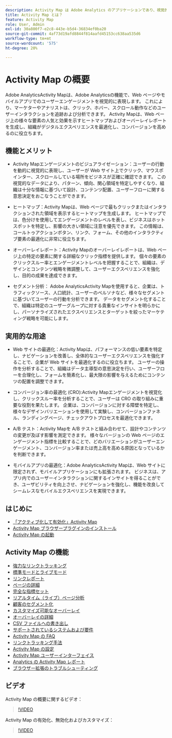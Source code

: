 ```yaml
---
description: Activity Map は Adobe Analytics のアプリケーションであり、視覚的なオーバーレイを使用してリンクアクティビティをランク付けし、Web ページに対するオーディエンスのエンゲージメントを監視するリアルタイム分析のダッシュボードを提供するよう設計されています。
title: Activity Map とは？
feature: Activity Map
role: User, Admin
exl-id: 30a800f7-e2c8-443e-b5d4-36834ef0ba20
source-git-commit: 4af73d19afd8844f814aafd45153cc638aa535d6
workflow-type: tm+mt
source-wordcount: '575'
ht-degree: 20%

---
```


# Activity Map の概要

Adobe AnalyticsActivity Mapは、Adobe Analyticsの機能で、Web ページやモバイルアプリでのユーザーエンゲージメントを視覚的に表現します。 これにより、マーケターやアナリストは、クリック、ホバー、スクロール動作などのユーザーインタラクションを追跡および分析できます。 Activity Mapは、Web ページ上の様々な要素の人気と効果を示すヒートマップおよびオーバーレイレポートを生成し、組織がデジタルエクスペリエンスを最適化し、コンバージョンを高めるのに役立ちます。

## 機能とメリット

* Activity Mapエンゲージメントのビジュアライゼーション：ユーザーの行動を動的に視覚的に表現し、ユーザーが Web サイト上でクリック、マウスポインター、スクロールしている場所をビジネスが正確に確認できます。 この視覚的なデータにより、パターン、傾向、関心領域を特定しやすくなり、組織は十分な情報に基づいて設計、コンテンツ配置、ユーザーフローに関する意思決定をおこなうことができます。

* ヒートマップ：Activity Mapは、Web ページで最もクリックまたはインタラクションされた領域を表示するヒートマップを生成します。 ヒートマップでは、色分けを使用してエンゲージメントのレベルを表し、ビジネスはホットスポットを特定し、影響の大きい領域に注意を優先できます。 この情報は、コールトゥアクションボタン、リンク、フォーム、その他のインタラクティブ要素の最適化に非常に役立ちます。

* オーバーレイレポート：Activity Mapのオーバーレイレポートは、Web ページ上の特定の要素に関する詳細なクリック指標を提供します。 個々の要素のクリックスルー率とエンゲージメントレベルを把握することで、組織は、デザインとコンテンツ戦略を微調整して、ユーザーエクスペリエンスを強化し、目的の成果を達成できます。

* セグメント分析： Adobe AnalyticsActivity Mapを使用すると、企業は、トラフィックソース、人口統計、ユーザーのペルソナなど、様々なセグメントに基づいてユーザーの行動を分析できます。 データをセグメント化することで、組織は特定のユーザーグループに対する貴重なインサイトを明らかにし、パーソナライズされたエクスペリエンスとターゲットを絞ったマーケティング戦略を可能にします。

## 実用的な用途

* Web サイトの最適化：Activity Mapは、パフォーマンスの低い要素を特定し、ナビゲーションを改善し、全体的なユーザーエクスペリエンスを強化することで、企業が Web サイトを最適化するのに役立ちます。 ユーザーの操作を分析することで、組織はデータ主導型の意思決定を行い、ユーザーフローを合理化し、フォームを簡素化し、最大限の影響を与えるためにコンテンツの配置を調整できます。

* コンバージョン率の最適化 (CRO):Activity Mapエンゲージメントを視覚化し、クリックスルー率を分析することで、ユーザーは CRO の取り組みに重要な役割を果たします。 企業は、コンバージョンに対する障壁を特定し、様々なデザインバリエーションを使用して実験し、コンバージョンファネル、ランディングページ、チェックアウトプロセスを最適化できます。

* A/B テスト：Activity Mapを A/B テストと組み合わせて、設計やコンテンツの変更が及ぼす影響を測定できます。 様々なバージョンの Web ページのエンゲージメント指標を比較することで、どのバリエーションがユーザーエンゲージメント、コンバージョン率または売上高を高める原因となっているかを判断できます。

* モバイルアプリの最適化：Adobe AnalyticsActivity Mapは、Web サイトに限定されず、モバイルアプリケーションにも拡張されます。 ビジネスは、アプリ内でのユーザーインタラクションに関するインサイトを得ることができ、ユーザビリティを向上させ、ナビゲーションを強化し、機能を改良してシームレスなモバイルエクスペリエンスを実現できます。

## はじめに

* [「アクティブ化して有効化」Activity Map](activitymap-getting-started/activitymap-enable.md)
* [Activity Map ブラウザープラグインのインストール ](activitymap-getting-started/activitymap-install.md)
* [Activity Map の起動](activitymap-getting-started/activitymap-launch.md)

## Activity Map の機能

* [強力なリンクトラッキング](lnk-tracking-overview.md)
* [標準モードとライブモード](activitymap-standard-live.md)
* [リンクレポート](activitymap-links-report.md)
* [ページの詳細](activitymap-page-flow.md)
* [完全な指標セット](activitymap-complete-metrics.md)
* [リアルタイム（ライブ）ページ分析](/help/admin/admin/c-manage-report-suites/c-edit-report-suites/realtime/realtime.md)
* [顧客のセグメント化](activitymap-multiple-segments.md)
* [カスタマイズ可能なオーバーレイ](activitymap-gainerslosers.md)
* [オーバーレイの詳細](activitymap-overlay-details.md)
* [CSV ファイルへの書き出し](activitymap-csv.md)
* [サポートされているシステムおよび要件](activitymap-sysreqs.md)
* [Activity Map の FAQ](activitymap-faq.md)
* [リンクトラッキング手法](activitymap-link-tracking/activitymap-link-tracking-methodology.md)
* [Activity Map の設定](activitymap-overlay-settings.md)
* [Activity Map ユーザーインターフェイス](activitymap-user-interface.md)
* [Analytics の Activity Map レポート](activitymap-reporting-analytics.md)
* [ブラウザー拡張のトラブルシューティング](troubleshooting-browser-extensions.md)

## ビデオ

Activity Map の概要に関するビデオ：

>[!VIDEO](https://video.tv.adobe.com/v/25451/?quality=12)

Activity Map の有効化、無効化およびカスタマイズ：

>[!VIDEO](https://video.tv.adobe.com/v/25878/?quality=12)
